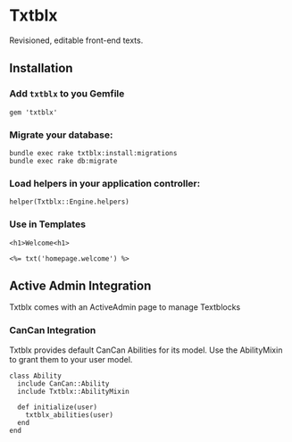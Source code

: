 # Txtblx

Revisioned, editable front-end texts.

## Installation

### Add `txtblx` to you Gemfile

    gem 'txtblx'

### Migrate your database:

    bundle exec rake txtblx:install:migrations
    bundle exec rake db:migrate

### Load helpers in your application controller:

    helper(Txtblx::Engine.helpers)

### Use in Templates

    <h1>Welcome<h1>

    <%= txt('homepage.welcome') %>


## Active Admin Integration

Txtblx comes with an ActiveAdmin page to manage Textblocks


### CanCan Integration

Txtblx provides default CanCan Abilities for its model.
Use the AbilityMixin to grant them to your user model.

    class Ability
      include CanCan::Ability
      include Txtblx::AbilityMixin

      def initialize(user)
        txtblx_abilities(user)
      end
    end
